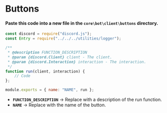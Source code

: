 # Buttons
#### Paste this code into a new file in the `core\bot\client\buttons` directory.
```js
const discord = require("discord.js");
const Entry = require("../../../utilities/logger");

/**
 * @description FUNCTION_DESCRIPTION
 * @param {discord.Client} client - The client.
 * @param {discord.Interaction} interaction - The interaction.
 */
function run(client, interaction) {
    // Code
};

module.exports = { name: "NAME", run };
```
* **`FUNCTION_DESCRIPTION`** → Replace with a description of the run function.
* **`NAME`** → Replace with the name of the button.